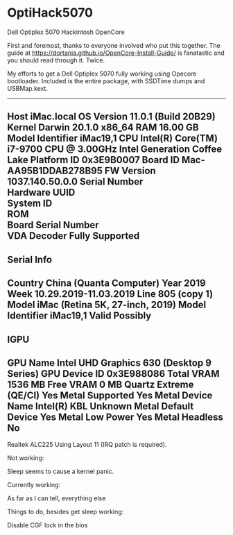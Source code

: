 # OptiHack5070
Dell Optiplex 5070 Hackintosh OpenCore

First and foremost, thanks to everyone involved who put this together. The guide at https://dortania.github.io/OpenCore-Install-Guide/ is fanatastic and you should read through it. Twice. 

My efforts to get a Dell Optiplex 5070 fully working using Opecore bootloader. Included is the entire package, with SSDTime dumps and USBMap.kext.

-----------------------------------------------------------------------
Host                           iMac.local
OS                             Version 11.0.1 (Build 20B29)
Kernel                         Darwin 20.1.0 x86_64
RAM                            16.00 GB
Model Identifier               iMac19,1
CPU                            Intel(R) Core(TM) i7-9700 CPU @ 3.00GHz
Intel Generation               Coffee Lake
Platform ID                    0x3E9B0007
Board ID                       Mac-AA95B1DDAB278B95
FW Version                     1037.140.50.0.0
Serial Number                  
Hardware UUID                  
System ID                      
ROM                            
Board Serial Number            
VDA Decoder                    Fully Supported
-----------------------------------------------------------------------
Serial Info
-----------------------------------------------------------------------
Country                        China (Quanta Computer)
Year                           2019
Week                           10.29.2019-11.03.2019
Line                           805 (copy 1)
Model                          iMac (Retina 5K, 27-inch, 2019)
Model Identifier               iMac19,1
Valid                          Possibly
-----------------------------------------------------------------------
IGPU
-----------------------------------------------------------------------
GPU Name                       Intel UHD Graphics 630 (Desktop 9 Series)
GPU Device ID                  0x3E988086
Total VRAM                     1536 MB
Free VRAM                      0 MB
Quartz Extreme (QE/CI)         Yes
Metal Supported                Yes
Metal Device Name              Intel(R) KBL Unknown
Metal Default Device           Yes
Metal Low Power                Yes
Metal Headless                 No
-----------------------------------------------------------------------

Realtek ALC225 Using Layout 11 (IRQ patch is required).

Not working: 

Sleep seems to cause a kernel panic. 

Currently working:

As far as I can tell, everything else


Things to do, besides get sleep working: 

Disable CGF lock in the bios

